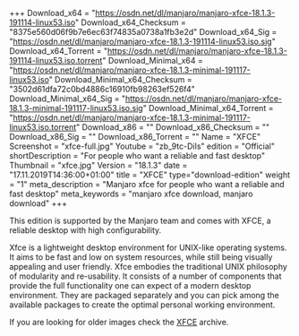 +++
Download_x64 = "https://osdn.net/dl/manjaro/manjaro-xfce-18.1.3-191114-linux53.iso"
Download_x64_Checksum = "8375e560d06f9b7e6ec63f74835a0738a1fb3e2d"
Download_x64_Sig = "https://osdn.net/dl/manjaro/manjaro-xfce-18.1.3-191114-linux53.iso.sig"
Download_x64_Torrent = "https://osdn.net/dl/manjaro/manjaro-xfce-18.1.3-191114-linux53.iso.torrent"
Download_Minimal_x64 = "https://osdn.net/dl/manjaro/manjaro-xfce-18.1.3-minimal-191117-linux53.iso"
Download_Minimal_x64_Checksum = "3502d61dfa72c0bd4886c16910fb98263ef526f4"
Download_Minimal_x64_Sig = "https://osdn.net/dl/manjaro/manjaro-xfce-18.1.3-minimal-191117-linux53.iso.sig"
Download_Minimal_x64_Torrent = "https://osdn.net/dl/manjaro/manjaro-xfce-18.1.3-minimal-191117-linux53.iso.torrent"
Download_x86 = ""
Download_x86_Checksum = ""
Download_x86_Sig = ""
Download_x86_Torrent = ""
Name = "XFCE"
Screenshot = "xfce-full.jpg"
Youtube = "zb_9tc-DiIs"
edition = "Official"
shortDescription = "For people who want a reliable and fast desktop"
Thumbnail = "xfce.jpg"
Version = "18.1.3"
date = "17.11.2019T14:36:00+01:00"
title = "XFCE"
type="download-edition"
weight = "1"
meta_description = "Manjaro xfce for people who want a reliable and fast desktop"
meta_keywords = "manjaro xfce download, manjaro download"
+++

This edition is supported by the Manjaro team and comes with XFCE, a reliable desktop with high configurability.

Xfce is a lightweight desktop environment for UNIX-like operating systems. It aims to be fast and low on system resources, while still being visually appealing and user friendly. Xfce embodies the traditional UNIX philosophy of modularity and re-usability. It consists of a number of components that provide the full functionality one can expect of a modern desktop environment. They are packaged separately and you can pick among the available packages to create the optimal personal working environment.

If you are looking for older images check the [XFCE](https://osdn.net/projects/manjaro/storage/z_release_archive/xfce) archive.


